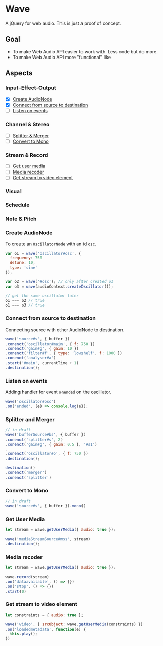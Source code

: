 # Wave
A jQuery for web audio. This is just a proof of concept.

## Goal
- To make Web Audio API easier to work with. Less code but do more.
- To make Web Audio API more "functional" like

## Aspects
### Input-Effect-Output
- [x] [Create AudioNode](https://github.com/tennisonchan/wave#create-audioNode)
- [x] [Connect from source to destination](https://github.com/tennisonchan/wave#connect-from-source-to-destination)
- [ ] [Listen on events](https://github.com/tennisonchan/wave#listen-on-events)

### Channel & Stereo
- [ ] [Splitter & Merger](https://github.com/tennisonchan/wave#splitter-&-merger)
- [ ] [Convert to Mono](https://github.com/tennisonchan/wave#convert-to-mono)

### Stream & Record
- [ ] [Get user media](https://github.com/tennisonchan/wave#get-user-media)
- [ ] [Media recoder](https://github.com/tennisonchan/wave#media-recoder)
- [ ] [Get stream to video element](https://github.com/tennisonchan/wave#get-stream-to-video-element)

### Visual
### Schedule
### Note & Pitch

### Create AudioNode
To create an `OscillatorNode` with an id `osc`.
```js
var o1 = wave('oscillator#osc', {
  frequency: 750
  detune: 10,
  type: 'sine'
});

var o2 = wave('#osc'); // only after created o1
var o3 = wave(audioContext.createOscillator());

// get the same oscillator later
o1 === o2 // true
o1 === o3 // true
```

### Connect from source to destination
Connecting source with other AudioNode to destination.
```js
wave('source#s', { buffer })
.conenct('oscillator#main', { f: 750 })
.conenct('gain#g', { gain: 10 })
.conenct('filter#f', { type: 'lowshelf', f: 1000 })
.conenct('analyser#a')
.start('#main', currentTime + 1)
.destination();
```

### Listen on events
Adding handler for event `onended` on the oscillator.
```js
wave('oscillator#osc')
.on('ended', (e) => console.log(e));
```

### Splitter and Merger
```js
// in draft
wave('bufferSource#bs', { buffer })
.conenct('splitter#s', 2)
.conenct('gain#g', { gain: 0.5 }, '#s1')
.
.conenct('oscillator#o', { f: 750 })
.destination();

destination()
.conenct('merger')
.conenct('splitter')
```

### Convert to Mono
```js
// in draft
wave('source#s', { buffer }).mono()
```

### Get User Media
```js
let stream = wave.getUserMedia({ audio: true });

wave('mediaStreamSource#mss', stream)
.destination();
```

### Media recoder
```js
let stream = wave.getUserMedia({ audio: true });

wave.record(stream)
.on('dataavailable', () => {})
.on('stop', () => {})
.start(0)
```

### Get stream to video element
```js
let constraints = { audio: true };

wave('video', { srcObject: wave.getUserMedia(constraints) })
.on('loadedmetadata', function(e) {
  this.play();
})
```
